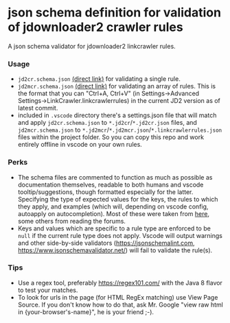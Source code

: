 # json schema definition for validation of jdownloader2 crawler rules

A json schema validator for jdownloader2 linkcrawler rules.

### Usage

- `jd2cr.schema.json` [(direct link)](https://raw.githubusercontent.com/sergxerj/jdownloader2-crawler-rule-json-schema/main/jd2cr.schema.json) for validating a single rule.
- `jd2mcr.schema.json` [(direct link)](https://raw.githubusercontent.com/sergxerj/jdownloader2-crawler-rule-json-schema/main/jd2mcr.schema.json) for validating an array of rules. This is the format that you can "Ctrl+A, Ctrl+V" (in Settings->Advanced Settings->LinkCrawler.linkcrawlerrules) in the current JD2 version as of latest commit.
- included in `.vscode` directory there's a settings.json file that will match and apply `jd2cr.schema.json` to `*.jd2cr`/`*.jd2cr.json` files, and `jd2mcr.schema.json` to `*.jd2mcr`/`*.jd2mcr.json`/`*.linkcrawlerrules.json` files within the project folder. So you can copy this repo and work entirely offline in vscode on your own rules.

### Perks

- The schema files are commented to function as much as possible as documentation themselves, readable to both humans and vscode tooltip/suggestions, though formatted especially for the latter. Specifying the type of expected values for the keys, the rules to which they apply, and examples (which will, depending on vscode config, autoapply on autocompletion). Most of these were taken from [here](https://support.jdownloader.org/Knowledgebase/Article/View/what-are-linkcrawler-rules), some others from reading the forums.
- Keys and values which are specific to a rule type are enforced to be `null` if the current rule type does not apply. Vscode will output warnings and other side-by-side validators (https://jsonschemalint.com, https://www.jsonschemavalidator.net/) will fail to validate the rule(s).

### Tips

- Use a regex tool, preferably https://regex101.com/ with the Java 8 flavor to test your matches.
- To look for urls in the page (for HTML RegEx matching) use View Page Source. If you don't know how to do that, ask Mr. Google "view raw html in {your-browser's-name}", he is your friend ;-).
